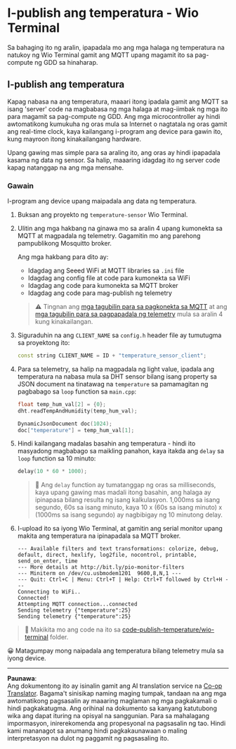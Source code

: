 <!--
CO_OP_TRANSLATOR_METADATA:
{
  "original_hash": "df28cd649cd892bcce034e064913b2f3",
  "translation_date": "2025-08-27T21:29:11+00:00",
  "source_file": "2-farm/lessons/1-predict-plant-growth/wio-terminal-temp-publish.md",
  "language_code": "tl"
}
-->
# I-publish ang temperatura - Wio Terminal

Sa bahaging ito ng aralin, ipapadala mo ang mga halaga ng temperatura na natukoy ng Wio Terminal gamit ang MQTT upang magamit ito sa pag-compute ng GDD sa hinaharap.

## I-publish ang temperatura

Kapag nabasa na ang temperatura, maaari itong ipadala gamit ang MQTT sa isang 'server' code na magbabasa ng mga halaga at mag-iimbak ng mga ito para magamit sa pag-compute ng GDD. Ang mga microcontroller ay hindi awtomatikong kumukuha ng oras mula sa Internet o nagtatala ng oras gamit ang real-time clock, kaya kailangang i-program ang device para gawin ito, kung mayroon itong kinakailangang hardware.

Upang gawing mas simple para sa araling ito, ang oras ay hindi ipapadala kasama ng data ng sensor. Sa halip, maaaring idagdag ito ng server code kapag natanggap na ang mga mensahe.

### Gawain

I-program ang device upang maipadala ang data ng temperatura.

1. Buksan ang proyekto ng `temperature-sensor` Wio Terminal.

1. Ulitin ang mga hakbang na ginawa mo sa aralin 4 upang kumonekta sa MQTT at magpadala ng telemetry. Gagamitin mo ang parehong pampublikong Mosquitto broker.

    Ang mga hakbang para dito ay:

    - Idagdag ang Seeed WiFi at MQTT libraries sa `.ini` file
    - Idagdag ang config file at code para kumonekta sa WiFi
    - Idagdag ang code para kumonekta sa MQTT broker
    - Idagdag ang code para mag-publish ng telemetry

    > ⚠️ Tingnan ang [mga tagubilin para sa pagkonekta sa MQTT](../../../1-getting-started/lessons/4-connect-internet/wio-terminal-mqtt.md) at ang [mga tagubilin para sa pagpapadala ng telemetry](../../../1-getting-started/lessons/4-connect-internet/wio-terminal-telemetry.md) mula sa aralin 4 kung kinakailangan.

1. Siguraduhin na ang `CLIENT_NAME` sa `config.h` header file ay tumutugma sa proyektong ito:

    ```cpp
    const string CLIENT_NAME = ID + "temperature_sensor_client";
    ```

1. Para sa telemetry, sa halip na magpadala ng light value, ipadala ang temperatura na nabasa mula sa DHT sensor bilang isang property sa JSON document na tinatawag na `temperature` sa pamamagitan ng pagbabago sa `loop` function sa `main.cpp`:

    ```cpp
    float temp_hum_val[2] = {0};
    dht.readTempAndHumidity(temp_hum_val);

    DynamicJsonDocument doc(1024);
    doc["temperature"] = temp_hum_val[1];
    ```

1. Hindi kailangang madalas basahin ang temperatura - hindi ito masyadong magbabago sa maikling panahon, kaya itakda ang `delay` sa `loop` function sa 10 minuto:

    ```cpp
    delay(10 * 60 * 1000);
    ```

    > 💁 Ang `delay` function ay tumatanggap ng oras sa milliseconds, kaya upang gawing mas madali itong basahin, ang halaga ay ipinapasa bilang resulta ng isang kalkulasyon. 1,000ms sa isang segundo, 60s sa isang minuto, kaya 10 x (60s sa isang minuto) x (1000ms sa isang segundo) ay nagbibigay ng 10 minutong delay.

1. I-upload ito sa iyong Wio Terminal, at gamitin ang serial monitor upang makita ang temperatura na ipinapadala sa MQTT broker.

    ```output
    --- Available filters and text transformations: colorize, debug, default, direct, hexlify, log2file, nocontrol, printable, send_on_enter, time
    --- More details at http://bit.ly/pio-monitor-filters
    --- Miniterm on /dev/cu.usbmodem1201  9600,8,N,1 ---
    --- Quit: Ctrl+C | Menu: Ctrl+T | Help: Ctrl+T followed by Ctrl+H ---
    Connecting to WiFi..
    Connected!
    Attempting MQTT connection...connected
    Sending telemetry {"temperature":25}
    Sending telemetry {"temperature":25}
    ```

> 💁 Makikita mo ang code na ito sa [code-publish-temperature/wio-terminal](../../../../../2-farm/lessons/1-predict-plant-growth/code-publish-temperature/wio-terminal) folder.

😀 Matagumpay mong naipadala ang temperatura bilang telemetry mula sa iyong device.

---

**Paunawa**:  
Ang dokumentong ito ay isinalin gamit ang AI translation service na [Co-op Translator](https://github.com/Azure/co-op-translator). Bagama't sinisikap naming maging tumpak, tandaan na ang mga awtomatikong pagsasalin ay maaaring maglaman ng mga pagkakamali o hindi pagkakatugma. Ang orihinal na dokumento sa kanyang katutubong wika ang dapat ituring na opisyal na sanggunian. Para sa mahalagang impormasyon, inirerekomenda ang propesyonal na pagsasalin ng tao. Hindi kami mananagot sa anumang hindi pagkakaunawaan o maling interpretasyon na dulot ng paggamit ng pagsasaling ito.